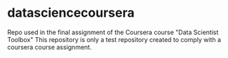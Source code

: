# datasciencecoursera
Repo used in the final assignment of the Coursera course "Data Scientist Toolbox"
This repository is only a test repository created to comply with a coursera course assignment.
